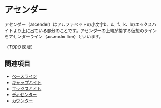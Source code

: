 # アセンダー

アセンダー（ascender）はアルファベットの小文字b、d、f、k、lのエックスハイトより上に出ている部分のことです。アセンダーの上端が接する仮想のラインをアセンダーライン（ascender line）といいます。

（*TODO* 図版）

## 関連項目

- [ベースライン](./baseline.md)
- [キャップハイト](./cap-height.md)
- [エックスハイト](./x-height.md)
- [ディセンダー](./descender.md)
- [カウンター](./counter.md)

